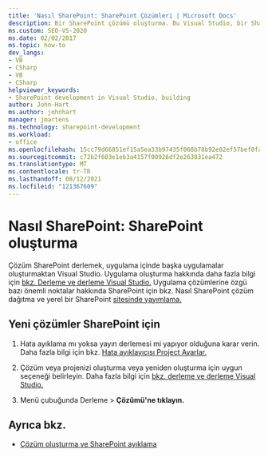 ```yaml
---
title: 'Nasıl SharePoint: SharePoint Çözümleri | Microsoft Docs'
description: Bir SharePoint çözümü oluşturma. Bu Visual Studio, bir SharePoint çözümün başka uygulamalar inşa etmenden farklı değildir.
ms.custom: SEO-VS-2020
ms.date: 02/02/2017
ms.topic: how-to
dev_langs:
- VB
- CSharp
- VB
- CSharp
helpviewer_keywords:
- SharePoint development in Visual Studio, building
author: John-Hart
ms.author: johnhart
manager: jmartens
ms.technology: sharepoint-development
ms.workload:
- office
ms.openlocfilehash: 15cc79d66851ef15a5ea33b97435f068b78b92e02ef57bef0facc4d9f415bb8e
ms.sourcegitcommit: c72b2f603e1eb3a4157f00926df2e263831ea472
ms.translationtype: MT
ms.contentlocale: tr-TR
ms.lasthandoff: 08/12/2021
ms.locfileid: "121367609"
---
```

# <a name="how-to-build-sharepoint-solutions"></a>Nasıl SharePoint: SharePoint oluşturma

Çözüm SharePoint derlemek, uygulama içinde başka uygulamalar oluşturmaktan Visual Studio. Uygulama oluşturma hakkında daha fazla bilgi için [bkz. Derleme ve derleme Visual Studio.](../ide/compiling-and-building-in-visual-studio.md) Uygulama çözümlerine özgü bazı önemli noktalar hakkında SharePoint için bkz. Nasıl SharePoint çözüm dağıtma ve yerel bir SharePoint [sitesinde yayımlama.](../sharepoint/how-to-deploy-and-publish-a-sharepoint-solution-to-a-local-sharepoint-site.md)

## <a name="to-build-sharepoint-solutions"></a>Yeni çözümler SharePoint için

1. Hata ayıklama mı yoksa yayın derlemesi mi yapıyor olduğuna karar verin. Daha fazla bilgi için bkz. [Hata ayıklayıcısı Project Ayarlar.](../debugger/debugger-project-settings.md)

2. Çözüm veya projenizi oluşturma veya yeniden oluşturma için uygun seçeneği belirleyin. Daha fazla bilgi için [bkz. derleme ve derleme Visual Studio.](../ide/compiling-and-building-in-visual-studio.md)

3. Menü çubuğunda Derleme   >  **Çözümü'ne tıklayın.**

## <a name="see-also"></a>Ayrıca bkz.

- [Çözüm oluşturma ve SharePoint ayıklama](../sharepoint/building-and-debugging-sharepoint-solutions.md)
